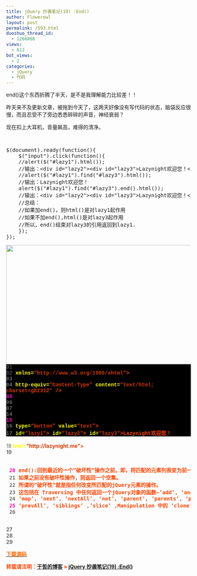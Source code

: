 ```yaml
---
title: jQuery 抄袭笔记(19) :End()
author: Flowerowl
layout: post
permalink: /593.html
duoshuo_thread_id:
  - 1266868
views:
  - 612
bot_views:
  - 2
categories:
  - jQuery
  - 代码
---
```

end()这个东西折腾了半天，是不是我理解能力比较差！！

昨天来不及更新文章，被拖到今天了，这两天好像没有写代码的状态，脑袋反应很慢，而且忍受不了旁边悉悉碎碎的声音，神经衰弱？

现在扣上大耳机，音量飙高，难得的清净。

&nbsp;

<pre>$(document).ready(function(){
	$("input").click(function(){
	//alert($("#lazy1").html());
	//输出：&lt;div id="lazy2"&gt;&lt;div id="lazy3"&gt;Lazynight欢迎您！&lt;/div&gt;&lt;/div&gt;
	//alert($("#lazy1").find("#lazy3").html());
	//输出：Lazynight欢迎您！
	alert($("#lazy1").find("#lazy3").end().html());
	//输出：&lt;div id="lazy2"&gt;&lt;div id="lazy3"&gt;Lazynight欢迎您！&lt;/div&gt;&lt;/div&gt;
	//总结：
	//如果加end()，则html()是对lazy1起作用
	//如果不加end(),html()是对lazy3起作用
	//所以，end()结束对lazy3的引用返回到lazy1.
	});
});</pre>

<img class="aligncenter size-full wp-image-594" title="Lazynight | 夜阑" src="http://lazynight.me/wp-content/uploads/2011/10/20111022131653.jpg" alt="" width="715" height="324" />

<div class="source" style="font-family: '[object HTMLOptionElement]', Consolas, 'Lucida Console', 'Courier New'; color: #c0c0c0; background-color: #000000;">
  <span style="color: #696969;">01</span> <span style="color: #ffffff;"><!DOCTYPE html PUBLIC &#8220;-//W3C//DTD XHTML 1.0 Transitional//EN&#8221; &#8220;http://www.w3.org/TR/xhtml1/DTD/xhtml1-transitional.dtd&#8221;></span><br /> <span style="color: #696969;">02</span> <span style="color: #ff4400; font-weight: bold;"><html</span> <span style="color: #ffff00;">xmlns=</span><span style="color: #d13800;">&#8220;http://www.w3.org/1999/xhtml&#8221;</span><span style="color: #ff4400; font-weight: bold;">></span><br /> <span style="color: #696969;">03</span> <span style="color: #ff4400; font-weight: bold;"><head></span><br /> <span style="color: #696969;">04</span> <span style="color: #ff4400; font-weight: bold;"><meta</span> <span style="color: #ffff00;">http-equiv=</span><span style="color: #d13800;">&#8220;Content-Type&#8221;</span> <span style="color: #ffff00;">content=</span><span style="color: #d13800;">&#8220;text/html; charset=gb2312&#8243;</span> <span style="color: #ff4400; font-weight: bold;">/></span><br /> <span style="color: #f810b0;">05</span> <span style="color: #ff4400; font-weight: bold;"><title></span>Hello Lazynight!<span style="color: #ff4400; font-weight: bold;"></title></span><br /> <span style="color: #696969;">06</span> <span style="color: #ff4400; font-weight: bold;"><script </span><span style="color: #ffff00;">type=</span><span style="color: #d13800;">&#8220;text/javascript&#8221;</span> <span style="color: #ffff00;">src=</span><span style="color: #d13800;">&#8220;jquery-1.1.3.pack.js&#8221;</span><span style="color: #ff4400; font-weight: bold;">></script></span><br /> <span style="color: #696969;">07</span> <span style="color: #ff4400; font-weight: bold;"><script </span><span style="color: #ffff00;">type=</span><span style="color: #d13800;">&#8220;text/javascript&#8221;</span><span style="color: #ff4400; font-weight: bold;">></span><br /> <span style="color: #696969;">08</span> <span style="color: #c0c0c0;">$</span>(<span style="color: #c0c0c0;">document</span><span style="color: #c0c0c0;">).</span><span style="color: #c0c0c0;">ready</span>(<span style="color: #ff4400; font-weight: bold;">function</span><span style="color: #c0c0c0;">(){</span><br /> <span style="color: #696969;">09</span>     <span style="color: #c0c0c0;">$</span>(<span style="color: #d13800;">&#8220;input&#8221;</span><span style="color: #c0c0c0;">).</span><span style="color: #c0c0c0;">click</span>(<span style="color: #ff4400; font-weight: bold;">function</span><span style="color: #c0c0c0;">(){</span><br /> <span style="color: #f810b0;">10</span>         <span style="color: #c0c0c0;">alert</span>(<span style="color: #c0c0c0;">$</span>(<span style="color: #d13800;">&#8220;#lazy1&#8243;</span><span style="color: #c0c0c0;">).</span><span style="color: #c0c0c0;">find</span>(<span style="color: #d13800;">&#8220;#lazy3&#8243;</span><span style="color: #c0c0c0;">).</span><span style="color: #c0c0c0;">end</span><span style="color: #c0c0c0;">().</span><span style="color: #c0c0c0;">html</span>());<br /> <span style="color: #696969;">11</span>     <span style="color: #c0c0c0;">});</span><br /> <span style="color: #696969;">12</span> <span style="color: #c0c0c0;">});</span><br /> <span style="color: #696969;">13</span> <span style="color: #ff4400; font-weight: bold;"></script></span><br /> <span style="color: #696969;">14</span> <span style="color: #ff4400; font-weight: bold;"></head></span><br /> <span style="color: #f810b0;">15</span> <span style="color: #ff4400; font-weight: bold;"><body></span><br /> <span style="color: #696969;">16</span> <span style="color: #ff4400; font-weight: bold;"><input</span> <span style="color: #ffff00;">type=</span><span style="color: #d13800;">&#8220;button&#8221;</span> <span style="color: #ffff00;">value=</span><span style="color: #d13800;">&#8220;text&#8221;</span><span style="color: #ff4400; font-weight: bold;">></span><br /> <span style="color: #696969;">17</span> <span style="color: #ff4400; font-weight: bold;"><div</span> <span style="color: #ffff00;">id=</span><span style="color: #d13800;">&#8220;lazy1&#8243;</span><span style="color: #ff4400; font-weight: bold;">><div</span> <span style="color: #ffff00;">id=</span><span style="color: #d13800;">&#8220;lazy2&#8243;</span><span style="color: #ff4400; font-weight: bold;">><div</span> <span style="color: #ffff00;">id=</span><span style="color: #d13800;">&#8220;lazy3&#8243;</span><span style="color: #ff4400; font-weight: bold;">></span>Lazynight欢迎您！<span style="color: #ff4400; font-weight: bold;"></div></div></div></span><br /> <span style="color: #696969;">18</span> <span style="color: #ff4400; font-weight: bold;"><a</span> <span style="color: #ffff00;">href=</span><span style="color: #d13800;">&#8220;http://lazynight.me&#8221;</span><span style="color: #ff4400; font-weight: bold;">></span><br /> <span style="color: #696969;">19</span> <span style="color: #ff4400; font-weight: bold;"><pre></span><br /> <span style="color: #f810b0;">20</span> end():回到最近的一个&#8221;破坏性&#8221;操作之前。即，将匹配的元素列表变为前一次的状态。<br /> <span style="color: #696969;">21</span> 如果之前没有破坏性操作，则返回一个空集。<br /> <span style="color: #696969;">22</span> 所谓的&#8221;破坏性&#8221;就是指任何改变所匹配的jQuery元素的操作。<br /> <span style="color: #696969;">23</span> 这包括在 Traversing 中任何返回一个jQuery对象的函数&#8211;&#8217;add&#8217;, &#8216;andSelf&#8217;, &#8216;children&#8217;, &#8216;filter&#8217;, &#8216;find&#8217;,<br /> <span style="color: #696969;">24</span> &#8216;map&#8217;, &#8216;next&#8217;, &#8216;nextAll&#8217;, &#8216;not&#8217;, &#8216;parent&#8217;, &#8216;parents&#8217;, &#8216;prev&#8217;,<br /> <span style="color: #f810b0;">25</span> &#8216;prevAll&#8217;, &#8216;siblings&#8217; ,&#8217;slice&#8217; ,Manipulation 中的 &#8216;clone&#8217;。<br /> <span style="color: #696969;">26</span> <span style="color: #ff4400; font-weight: bold;"></pre></span><br /> <span style="color: #696969;">27</span> <span style="color: #ff4400; font-weight: bold;"></a></span><br /> <span style="color: #696969;">28</span> <span style="color: #ff4400; font-weight: bold;"></body></span><br /> <span style="color: #696969;">29</span> <span style="color: #ff4400; font-weight: bold;"></html></span>
</div>

<span style="color: #ff6600;"><a href="http://down.qiannao.com/space/file/flowerowl/-4e0a-4f20-5206-4eab/Lazy19_End().rar/.page" target="_blank"><span style="color: #ff6600;">下载源码</span></a></span>

转载请注明：[于哲的博客][1] &raquo; [jQuery 抄袭笔记(19) :End()][2]

 [1]: http://localhost/wordpress
 [2]: http://localhost/wordpress/593.html
